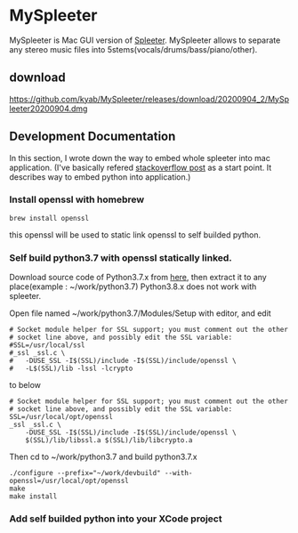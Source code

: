 # MySpleeter
MySpleeter is Mac GUI version of [Spleeter](https://research.deezer.com/projects/spleeter.html).
MySpleeter allows to separate any stereo music files into 5stems(vocals/drums/bass/piano/other).

## download
https://github.com/kyab/MySpleeter/releases/download/20200904_2/MySpleeter20200904.dmg


## Development Documentation
In this section, I wrote down the way to embed whole spleeter into mac application.
(I've basically refered [stackoverflow post](https://stackoverflow.com/questions/26660287/how-to-embed-python-in-an-objective-c-os-x-application-for-plugins) as a start point. It describes way to embed python into application.)

### Install openssl with homebrew
```
brew install openssl
```
this openssl will be used to static link openssl to self builded python.

### Self build python3.7 with openssl statically linked.

Download source code of Python3.7.x from [here](https://www.python.org/downloads/source/), then extract it to any place(example : ~/work/python3.7)
Python3.8.x does not work with spleeter.

Open file named ~/work/python3.7/Modules/Setup with editor, and edit
```
# Socket module helper for SSL support; you must comment out the other
# socket line above, and possibly edit the SSL variable:
#SSL=/usr/local/ssl
#_ssl _ssl.c \
#	-DUSE_SSL -I$(SSL)/include -I$(SSL)/include/openssl \
#	-L$(SSL)/lib -lssl -lcrypto
```
to below
```
# Socket module helper for SSL support; you must comment out the other
# socket line above, and possibly edit the SSL variable:
SSL=/usr/local/opt/openssl
_ssl _ssl.c \
	-DUSE_SSL -I$(SSL)/include -I$(SSL)/include/openssl \
	$(SSL)/lib/libssl.a $(SSL)/lib/libcrypto.a
```
Then cd to ~/work/python3.7 and build python3.7.x
```
./configure --prefix="~/work/devbuild" --with-openssl=/usr/local/opt/openssl
make
make install
```

### Add self builded python into your XCode project

